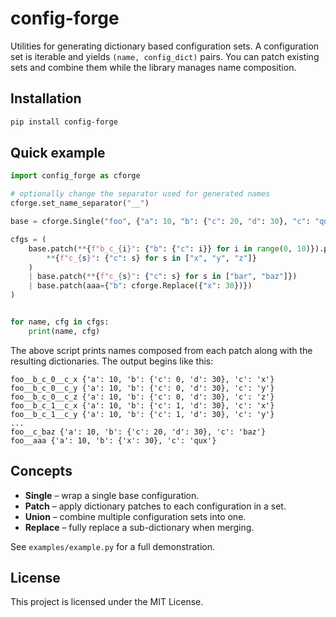 # config-forge

Utilities for generating dictionary based configuration sets. A configuration set is iterable and yields `(name, config_dict)` pairs. You can patch existing sets and combine them while the library manages name composition.

## Installation

```bash
pip install config-forge
```

## Quick example

```python
import config_forge as cforge

# optionally change the separator used for generated names
cforge.set_name_separator("__")

base = cforge.Single("foo", {"a": 10, "b": {"c": 20, "d": 30}, "c": "qux"})

cfgs = (
    base.patch(**{f"b_c_{i}": {"b": {"c": i}} for i in range(0, 10)}).patch(
        **{f"c_{s}": {"c": s} for s in ["x", "y", "z"]}
    )
    | base.patch(**{f"c_{s}": {"c": s} for s in ["bar", "baz"]})
    | base.patch(aaa={"b": cforge.Replace({"x": 30})})
)


for name, cfg in cfgs:
    print(name, cfg)
```

The above script prints names composed from each patch along with the resulting dictionaries. The output begins like this:

```
foo__b_c_0__c_x {'a': 10, 'b': {'c': 0, 'd': 30}, 'c': 'x'}
foo__b_c_0__c_y {'a': 10, 'b': {'c': 0, 'd': 30}, 'c': 'y'}
foo__b_c_0__c_z {'a': 10, 'b': {'c': 0, 'd': 30}, 'c': 'z'}
foo__b_c_1__c_x {'a': 10, 'b': {'c': 1, 'd': 30}, 'c': 'x'}
foo__b_c_1__c_y {'a': 10, 'b': {'c': 1, 'd': 30}, 'c': 'y'}
...
foo__c_baz {'a': 10, 'b': {'c': 20, 'd': 30}, 'c': 'baz'}
foo__aaa {'a': 10, 'b': {'x': 30}, 'c': 'qux'}
```

## Concepts

- **Single** – wrap a single base configuration.
- **Patch** – apply dictionary patches to each configuration in a set.
- **Union** – combine multiple configuration sets into one.
- **Replace** – fully replace a sub-dictionary when merging.

See `examples/example.py` for a full demonstration.

## License

This project is licensed under the MIT License.
